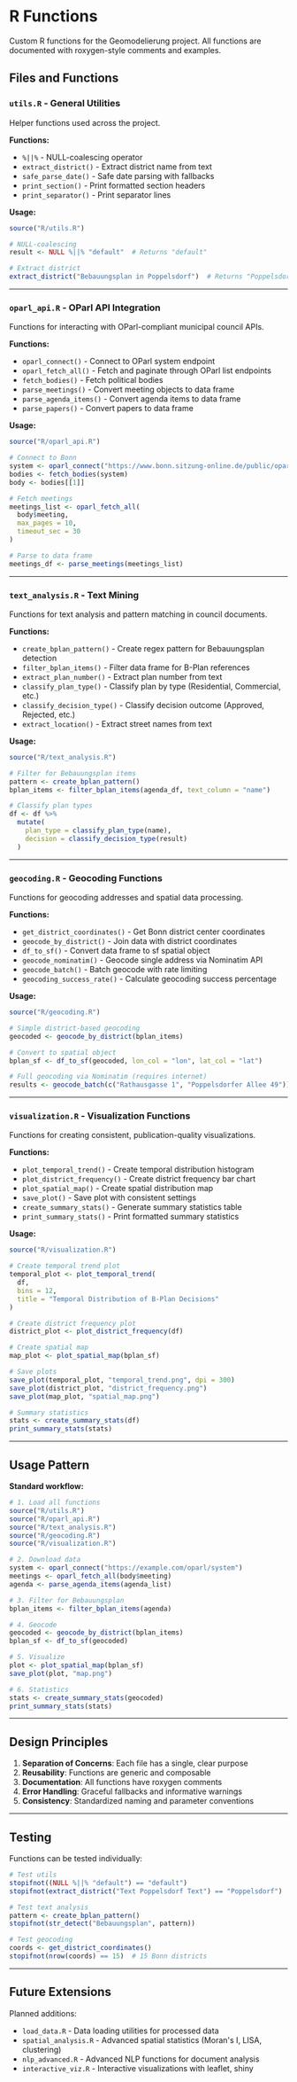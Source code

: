 # R Functions

Custom R functions for the Geomodelierung project. All functions are documented with roxygen-style comments and examples.

## Files and Functions

### `utils.R` - General Utilities
Helper functions used across the project.

**Functions:**
- `%||%` - NULL-coalescing operator
- `extract_district()` - Extract district name from text
- `safe_parse_date()` - Safe date parsing with fallbacks
- `print_section()` - Print formatted section headers
- `print_separator()` - Print separator lines

**Usage:**
```r
source("R/utils.R")

# NULL-coalescing
result <- NULL %||% "default"  # Returns "default"

# Extract district
extract_district("Bebauungsplan in Poppelsdorf")  # Returns "Poppelsdorf"
```

---

### `oparl_api.R` - OParl API Integration
Functions for interacting with OParl-compliant municipal council APIs.

**Functions:**
- `oparl_connect()` - Connect to OParl system endpoint
- `oparl_fetch_all()` - Fetch and paginate through OParl list endpoints
- `fetch_bodies()` - Fetch political bodies
- `parse_meetings()` - Convert meeting objects to data frame
- `parse_agenda_items()` - Convert agenda items to data frame
- `parse_papers()` - Convert papers to data frame

**Usage:**
```r
source("R/oparl_api.R")

# Connect to Bonn
system <- oparl_connect("https://www.bonn.sitzung-online.de/public/oparl/system")
bodies <- fetch_bodies(system)
body <- bodies[[1]]

# Fetch meetings
meetings_list <- oparl_fetch_all(
  body$meeting,
  max_pages = 10,
  timeout_sec = 30
)

# Parse to data frame
meetings_df <- parse_meetings(meetings_list)
```

---

### `text_analysis.R` - Text Mining
Functions for text analysis and pattern matching in council documents.

**Functions:**
- `create_bplan_pattern()` - Create regex pattern for Bebauungsplan detection
- `filter_bplan_items()` - Filter data frame for B-Plan references
- `extract_plan_number()` - Extract plan number from text
- `classify_plan_type()` - Classify plan by type (Residential, Commercial, etc.)
- `classify_decision_type()` - Classify decision outcome (Approved, Rejected, etc.)
- `extract_location()` - Extract street names from text

**Usage:**
```r
source("R/text_analysis.R")

# Filter for Bebauungsplan items
pattern <- create_bplan_pattern()
bplan_items <- filter_bplan_items(agenda_df, text_column = "name")

# Classify plan types
df <- df %>%
  mutate(
    plan_type = classify_plan_type(name),
    decision = classify_decision_type(result)
  )
```

---

### `geocoding.R` - Geocoding Functions
Functions for geocoding addresses and spatial data processing.

**Functions:**
- `get_district_coordinates()` - Get Bonn district center coordinates
- `geocode_by_district()` - Join data with district coordinates
- `df_to_sf()` - Convert data frame to sf spatial object
- `geocode_nominatim()` - Geocode single address via Nominatim API
- `geocode_batch()` - Batch geocode with rate limiting
- `geocoding_success_rate()` - Calculate geocoding success percentage

**Usage:**
```r
source("R/geocoding.R")

# Simple district-based geocoding
geocoded <- geocode_by_district(bplan_items)

# Convert to spatial object
bplan_sf <- df_to_sf(geocoded, lon_col = "lon", lat_col = "lat")

# Full geocoding via Nominatim (requires internet)
results <- geocode_batch(c("Rathausgasse 1", "Poppelsdorfer Allee 49"))
```

---

### `visualization.R` - Visualization Functions
Functions for creating consistent, publication-quality visualizations.

**Functions:**
- `plot_temporal_trend()` - Create temporal distribution histogram
- `plot_district_frequency()` - Create district frequency bar chart
- `plot_spatial_map()` - Create spatial distribution map
- `save_plot()` - Save plot with consistent settings
- `create_summary_stats()` - Generate summary statistics table
- `print_summary_stats()` - Print formatted summary statistics

**Usage:**
```r
source("R/visualization.R")

# Create temporal trend plot
temporal_plot <- plot_temporal_trend(
  df,
  bins = 12,
  title = "Temporal Distribution of B-Plan Decisions"
)

# Create district frequency plot
district_plot <- plot_district_frequency(df)

# Create spatial map
map_plot <- plot_spatial_map(bplan_sf)

# Save plots
save_plot(temporal_plot, "temporal_trend.png", dpi = 300)
save_plot(district_plot, "district_frequency.png")
save_plot(map_plot, "spatial_map.png")

# Summary statistics
stats <- create_summary_stats(df)
print_summary_stats(stats)
```

---

## Usage Pattern

**Standard workflow:**

```r
# 1. Load all functions
source("R/utils.R")
source("R/oparl_api.R")
source("R/text_analysis.R")
source("R/geocoding.R")
source("R/visualization.R")

# 2. Download data
system <- oparl_connect("https://example.com/oparl/system")
meetings <- oparl_fetch_all(body$meeting)
agenda <- parse_agenda_items(agenda_list)

# 3. Filter for Bebauungsplan
bplan_items <- filter_bplan_items(agenda)

# 4. Geocode
geocoded <- geocode_by_district(bplan_items)
bplan_sf <- df_to_sf(geocoded)

# 5. Visualize
plot <- plot_spatial_map(bplan_sf)
save_plot(plot, "map.png")

# 6. Statistics
stats <- create_summary_stats(geocoded)
print_summary_stats(stats)
```

---

## Design Principles

1. **Separation of Concerns**: Each file has a single, clear purpose
2. **Reusability**: Functions are generic and composable
3. **Documentation**: All functions have roxygen comments
4. **Error Handling**: Graceful fallbacks and informative warnings
5. **Consistency**: Standardized naming and parameter conventions

---

## Testing

Functions can be tested individually:

```r
# Test utils
stopifnot((NULL %||% "default") == "default")
stopifnot(extract_district("Text Poppelsdorf Text") == "Poppelsdorf")

# Test text analysis
pattern <- create_bplan_pattern()
stopifnot(str_detect("Bebauungsplan", pattern))

# Test geocoding
coords <- get_district_coordinates()
stopifnot(nrow(coords) == 15)  # 15 Bonn districts
```

---

## Future Extensions

Planned additions:
- `load_data.R` - Data loading utilities for processed data
- `spatial_analysis.R` - Advanced spatial statistics (Moran's I, LISA, clustering)
- `nlp_advanced.R` - Advanced NLP functions for document analysis
- `interactive_viz.R` - Interactive visualizations with leaflet, shiny
